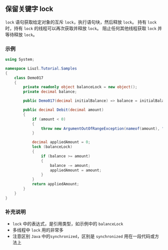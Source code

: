 ## 保留关键字 lock
`lock` 语句获取给定对象的互斥 `lock`，执行语句块，然后释放 `lock`。 持有 `lock` 时，持有 `lock` 的线程可以再次获取并释放 `lock`。 阻止任何其他线程获取 `lock` 并等待释放 `lock`。

### 示例
```csharp
using System;

namespace Liuzl.Tutorial.Samples
{
    class Demo017
    {
        private readonly object balanceLock = new object();
        private decimal balance;

        public Demo017(decimal initialBalance) => balance = initialBalance;

        public decimal Debit(decimal amount)
        {
            if (amount < 0)
            {
                throw new ArgumentOutOfRangeException(nameof(amount), "The debit amount cannot be negative.");
            }

            decimal appliedAmount = 0;
            lock (balanceLock)
            {
                if (balance >= amount)
                {
                    balance -= amount;
                    appliedAmount = amount;
                }
            }
            return appliedAmount;
        }
    }
}
```

### 补充说明
* `lock` 中的表达式，是引用类型，如示例中的 `balanceLock`
* 多线程中 `lock` 用的非常多
* 注意区别 `Java` 中的`synchronized`，区别是 `synchronized` 用在一段代码或方法上